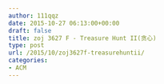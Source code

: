 ```yaml
---
author: 111qqz
date: 2015-10-27 06:13:00+00:00
draft: false
title: zoj 3627 F - Treasure Hunt II(贪心)
type: post
url: /2015/10/zoj3627f-treasurehuntii/
categories:
- ACM
---
```


